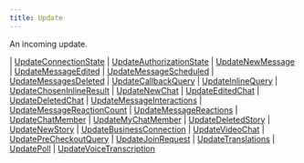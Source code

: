```yaml
---
title: Update
---
```


An incoming update.

<div class="font-mono whitespace-pre"><span class="opacity-50">| </span><a href="/types/updateconnectionstate"  >UpdateConnectionState</a><span class="opacity-50">
| </span><a href="/types/updateauthorizationstate"  >UpdateAuthorizationState</a><span class="opacity-50">
| </span><a href="/types/updatenewmessage"  >UpdateNewMessage</a><span class="opacity-50">
| </span><a href="/types/updatemessageedited"  >UpdateMessageEdited</a><span class="opacity-50">
| </span><a href="/types/updatemessagescheduled"  >UpdateMessageScheduled</a><span class="opacity-50">
| </span><a href="/types/updatemessagesdeleted"  >UpdateMessagesDeleted</a><span class="opacity-50">
| </span><a href="/types/updatecallbackquery"  >UpdateCallbackQuery</a><span class="opacity-50">
| </span><a href="/types/updateinlinequery"  >UpdateInlineQuery</a><span class="opacity-50">
| </span><a href="/types/updatechoseninlineresult"  >UpdateChosenInlineResult</a><span class="opacity-50">
| </span><a href="/types/updatenewchat"  >UpdateNewChat</a><span class="opacity-50">
| </span><a href="/types/updateeditedchat"  >UpdateEditedChat</a><span class="opacity-50">
| </span><a href="/types/updatedeletedchat"  >UpdateDeletedChat</a><span class="opacity-50">
| </span><a href="/types/updatemessageinteractions"  >UpdateMessageInteractions</a><span class="opacity-50">
| </span><a href="/types/updatemessagereactioncount"  >UpdateMessageReactionCount</a><span class="opacity-50">
| </span><a href="/types/updatemessagereactions"  >UpdateMessageReactions</a><span class="opacity-50">
| </span><a href="/types/updatechatmember"  >UpdateChatMember</a><span class="opacity-50">
| </span><a href="/types/updatemychatmember"  >UpdateMyChatMember</a><span class="opacity-50">
| </span><a href="/types/updatedeletedstory"  >UpdateDeletedStory</a><span class="opacity-50">
| </span><a href="/types/updatenewstory"  >UpdateNewStory</a><span class="opacity-50">
| </span><a href="/types/updatebusinessconnection"  >UpdateBusinessConnection</a><span class="opacity-50">
| </span><a href="/types/updatevideochat"  >UpdateVideoChat</a><span class="opacity-50">
| </span><a href="/types/updateprecheckoutquery"  >UpdatePreCheckoutQuery</a><span class="opacity-50">
| </span><a href="/types/updatejoinrequest"  >UpdateJoinRequest</a><span class="opacity-50">
| </span><a href="/types/updatetranslations"  >UpdateTranslations</a><span class="opacity-50">
| </span><a href="/types/updatepoll"  >UpdatePoll</a><span class="opacity-50">
| </span><a href="/types/updatevoicetranscription"  >UpdateVoiceTranscription</a></div>

